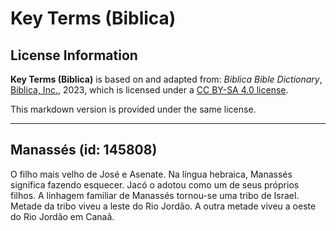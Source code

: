# Key Terms (Biblica)

## License Information

**Key Terms (Biblica)** is based on and adapted from: _Biblica Bible Dictionary_, [Biblica, Inc.](https://www.biblica.com/), 2023, which is licensed under a [CC BY-SA 4.0 license](https://creativecommons.org/licenses/by-sa/4.0/legalcode.en).

This markdown version is provided under the same license.



--------------------------------

## Manassés (id: 145808)

O filho mais velho de José e Asenate. Na língua hebraica, Manassés significa fazendo esquecer. Jacó o adotou como um de seus próprios filhos. A linhagem familiar de Manassés tornou\-se uma tribo de Israel. Metade da tribo viveu a leste do Rio Jordão. A outra metade viveu a oeste do Rio Jordão em Canaã.


